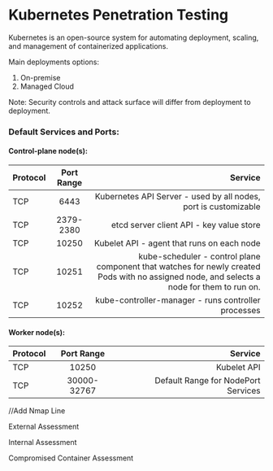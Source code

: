 # Kubernetes Penetration Testing

Kubernetes is an open-source system for automating deployment, scaling, and management of containerized applications.

Main deployments options:
1. On-premise 
2. Managed Cloud 

Note: Security controls and attack surface will differ from deployment to deployment. 

### Default Services and Ports:

#### Control-plane node(s):

| Protocol      | Port Range    | Service  |
| ------------- |:-----------------:| --------:|
| TCP           | 6443          | Kubernetes API Server - used by all nodes, port is customizable    |
| TCP           | 2379-2380     | etcd server client API -  key value store     |
| TCP           | 10250         | Kubelet API - agent that runs on each node     |
| TCP           | 10251         | kube-scheduler - control plane component that watches for newly created Pods with no assigned node, and selects a node for them to run on.    |
| TCP           | 10252         | kube-controller-manager - runs controller processes |

#### Worker node(s):

| Protocol      | Port Range    | Service  |
| ------------- |:-------------:| --------:|
| TCP           | 10250         | Kubelet API    |
| TCP           | 30000-32767   | Default Range for NodePort Services |

//Add Nmap Line


External Assessment

Internal Assessment 

Compromised Container Assessment


